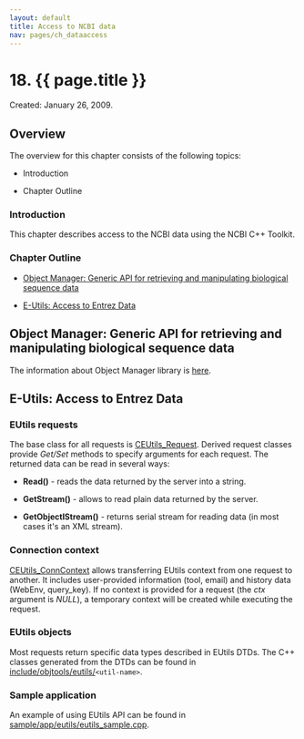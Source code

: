 ```yaml
---
layout: default
title: Access to NCBI data
nav: pages/ch_dataaccess
---
```



18\. {{ page.title }}
======================================

Created: January 26, 2009.

Overview
--------

The overview for this chapter consists of the following topics:

-   Introduction

-   Chapter Outline

### Introduction

This chapter describes access to the NCBI data using the NCBI C++ Toolkit.

### Chapter Outline

-   [Object Manager: Generic API for retrieving and manipulating biological sequence data](#ch_dataaccess.Object_Manager)

-   [E-Utils: Access to Entrez Data](#ch_dataaccess.EUtils_Access_to_Ent)

<a name="ch_dataaccess.Object_Manager"></a>

Object Manager: Generic API for retrieving and manipulating biological sequence data
------------------------------------------------------------------------------------

The information about Object Manager library is [here](ch_objmgr.html).

<a name="ch_dataaccess.EUtils_Access_to_Ent"></a>

E-Utils: Access to Entrez Data
------------------------------

<a name="ch_dataaccess.EUtils_requests"></a>

### EUtils requests

The base class for all requests is [CEUtils\_Request](https://www.ncbi.nlm.nih.gov/IEB/ToolBox/CPP_DOC/lxr/ident?i=CEUtils_Request). Derived request classes provide *Get/Set* methods to specify arguments for each request. The returned data can be read in several ways:

-   ******Read()****** - reads the data returned by the server into a string.

-   ******GetStream()****** - allows to read plain data returned by the server.

-   ******GetObjectIStream()****** - returns serial stream for reading data (in most cases it's an XML stream).

<a name="ch_dataaccess.Connection_context"></a>

### Connection context

[CEUtils\_ConnContext](https://www.ncbi.nlm.nih.gov/IEB/ToolBox/CPP_DOC/lxr/ident?i=CEUtils_ConnContext) allows transferring EUtils context from one request to another. It includes user-provided information (tool, email) and history data (WebEnv, query\_key). If no context is provided for a request (the *ctx* argument is *NULL*), a temporary context will be created while executing the request.

<a name="ch_dataaccess.EUtils_objects"></a>

### EUtils objects

Most requests return specific data types described in EUtils DTDs. The C++ classes generated from the DTDs can be found in [include/objtools/eutils/](https://www.ncbi.nlm.nih.gov/IEB/ToolBox/CPP_DOC/lxr/source/include/objtools/eutils)`<util-name>`.

<a name="ch_dataaccess.Sample_application"></a>

### Sample application

An example of using EUtils API can be found in [sample/app/eutils/eutils\_sample.cpp](https://www.ncbi.nlm.nih.gov/IEB/ToolBox/CPP_DOC/lxr/source/src/sample/app/eutils/eutils_sample.cpp).


